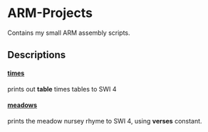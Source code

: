 # ARM-Projects
Contains my small ARM assembly scripts.

## Descriptions

#### [times](01-times.s)
prints out **table** times tables to SWI 4

#### [meadows](02-meadows.s)
prints the meadow nursey rhyme to SWI 4, using **verses** constant.



